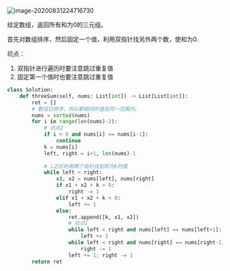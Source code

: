 ![image-20200831224716730](../../../.assert/image-20200831224716730.png)

给定数组，返回所有和为0的三元组。

首先对数组排序，然后固定一个值，利用双指针找另外两个数，使和为0.

坑点：

1. 双指针进行遍历时要注意跳过重复值
2. 固定第一个值时也要注意跳过重复值

~~~python
class Solution:
    def threeSum(self, nums: List[int]) -> List[List[int]]:
        ret = []
        # 数组已排序，所以都相同的值在同一范围内。
        nums = sorted(nums)
        for i in range(len(nums)-2):
            # 坑点2
            if i > 0 and nums[i] == nums[i-1]:
                continue
            k = nums[i]
            left, right = i+1, len(nums)-1
            
            # i之后利用两个指针找到和为k的值
            while left < right:
                x1, x2 = nums[left], nums[right]
                if x1 + x2 + k > 0:
                    right -= 1
                elif x1 + x2 + k < 0:
                    left += 1
                else:
                    ret.append([k, x1, x2])
                    # 坑点1
                    while left < right and nums[left] == nums[left+1]:
                        left += 1
                    while left < right and nums[right] == nums[right-1]:
                        right -= 1
                    left += 1; right -= 1
        return ret
~~~

